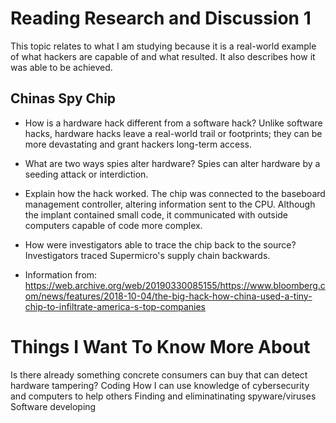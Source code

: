 # Reading Research and Discussion 1

This topic relates to what I am studying because it is a real-world example of what hackers are capable of and what resulted. It also describes how it was able to be achieved. 

## Chinas Spy Chip 

- How is a hardware hack different from a software hack? Unlike software hacks, hardware hacks leave a real-world trail or footprints; they can be more devastating and grant hackers long-term access.  

- What are two ways spies alter hardware? Spies can alter hardware by a seeding attack or interdiction. 

- Explain how the hack worked. The chip was connected to the baseboard management controller, altering information sent to the CPU. Although the implant contained small code, it communicated with outside computers capable of code more complex.  

- How were investigators able to trace the chip back to the source? Investigators traced Supermicro's supply chain backwards. 

- Information from: https://web.archive.org/web/20190330085155/https://www.bloomberg.com/news/features/2018-10-04/the-big-hack-how-china-used-a-tiny-chip-to-infiltrate-america-s-top-companies

# Things I Want To Know More About 

Is there already something concrete consumers can buy that can detect hardware tampering? 
Coding
How I can use knowledge of cybersecurity and computers to help others
Finding and eliminatinating spyware/viruses 
Software developing 

